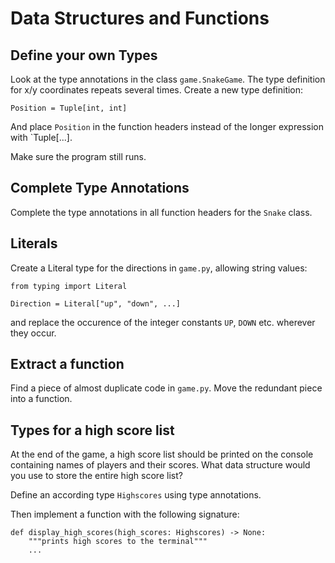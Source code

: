 
# Data Structures and Functions

## Define your own Types

Look at the type annotations in the class `game.SnakeGame`.
The type definition for x/y coordinates repeats several times.
Create a new type definition:

    Position = Tuple[int, int]

And place `Position` in the function headers instead of the longer expression with `Tuple[...].

Make sure the program still runs.

## Complete Type Annotations

Complete the type annotations in all function headers for the `Snake` class.

## Literals

Create a Literal type for the directions in `game.py`, allowing string values:

    from typing import Literal

    Direction = Literal["up", "down", ...]

and replace the occurence of the integer constants `UP`, `DOWN` etc. wherever they occur.

## Extract a function

Find a piece of almost duplicate code in `game.py`.
Move the redundant piece into a function.

## Types for a high score list

At the end of the game, a high score list should be printed on the console containing
names of players and their scores.
What data structure would you use to store the entire high score list?

Define an according type `Highscores` using type annotations.

Then implement a function with the following signature:

    def display_high_scores(high_scores: Highscores) -> None:
        """prints high scores to the terminal"""
        ...
